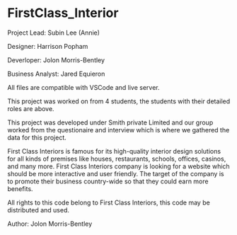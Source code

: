 # FirstClass_Interior

Project Lead: Subin Lee (Annie)

Designer: Harrison Popham

Deverloper: Jolon Morris-Bentley

Business Analyst: Jared Equieron



All files are compatible with VSCode and live server.

This project was worked on from 4 students, the students with their detailed roles are above.

This project was developed under Smith private Limited and our group worked from the questionaire and interview which is where we gathered the data for this project.

First Class Interiors is famous for its high-quality interior design solutions for all kinds of premises like houses, restaurants, schools, offices, casinos, and many 
more. First Class Interiors company is looking for a website which should be more interactive and user friendly. The target of the company is to promote their business 
country-wide so that they could earn more benefits.

All rights to this code belong to First Class Interiors, this code may be distributed and used.

Author: Jolon Morris-Bentley
